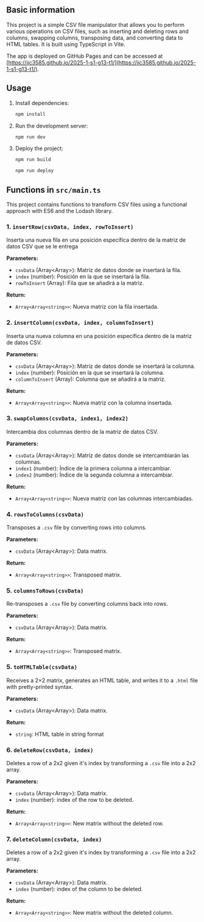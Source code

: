 ## Basic information
This project is a simple CSV file manipulator that allows you to perform various operations on CSV files, such as inserting and deleting rows and columns, swapping columns, transposing data, and converting data to HTML tables. It is built using TypeScript in Vite.

The app is deployed on GitHub Pages and can be accessed at [https://iic3585.github.io/2025-1-s1-g13-t1/](https://iic3585.github.io/2025-1-s1-g13-t1/).

## Usage

1. Install dependencies:
   ```bash
   npm install
   ```

2. Run the development server:
   ```bash
   npm run dev
   ```

3. Deploy the project:
   ```bash
   npm run build

   npm run deploy
   ```

## Functions in `src/main.ts`

This project contains functions to transform CSV files using a functional approach with ES6 and the Lodash library.

### 1. `insertRow(csvData, index, rowToInsert)`

Inserta una nueva fila en una posición específica dentro de la matriz de datos CSV que se le entrega

**Parameters:**

- `csvData` (Array\<Array>): Matriz de datos donde se insertará la fila.
- `index` (number): Posición en la que se insertará la fila.
- `rowToInsert` (Array): Fila que se añadirá a la matriz.

**Return:**

- `Array<Array<string>>`: Nueva matriz con la fila insertada.



### 2. `insertColumn(csvData, index, columnToInsert)`

Inserta una nueva columna en una posición específica dentro de la matriz de datos CSV.

**Parameters:**

- `csvData` (Array\<Array>): Matriz de datos donde se insertará la columna.
- `index` (number): Posición en la que se insertará la columna.
- `columnToInsert` (Array): Columna que se añadirá a la matriz.

**Return:**

- `Array<Array<string>>`: Nueva matriz con la columna insertada.



### 3. `swapColumns(csvData, index1, index2)`

Intercambia dos columnas dentro de la matriz de datos CSV.

**Parameters:**

- `csvData` (Array\<Array>): Matriz de datos donde se intercambiarán las columnas.
- `index1` (number): Índice de la primera columna a intercambiar.
- `index2` (number): Índice de la segunda columna a intercambiar.

**Return:**

- `Array<Array<string>>`: Nueva matriz con las columnas intercambiadas.

### 4. `rowsToColumns(csvData)`

Transposes a `.csv` file by converting rows into columns.

**Parameters:**

- `csvData` (Array\<Array>): Data matrix.

**Return:**

- `Array<Array<string>>`: Transposed matrix.


### 5. `columnsToRows(csvData)`

Re-transposes a `.csv` file by converting columns back into rows. 

**Parameters:**

- `csvData` (Array\<Array>): Data matrix.

**Return:**

- `Array<Array<string>>`: Transposed matrix.


### 5. `toHTMLTable(csvData)`

Receives a 2×2 matrix, generates an HTML table, and writes it to a `.html` file with pretty-printed syntax.

**Parameters:**

- `csvData` (Array\<Array>): Data matrix.

**Return:**

- `string`: HTML table in string format 


### 6. `deleteRow(csvData, index)`

Deletes a row of a 2x2 given it's index by transforming a `.csv` file into a 2x2 array. 

**Parameters:**

- `csvData` (Array\<Array>): Data matrix.
- `index` (number): index of the row to be deleted.


**Return:**

- `Array<Array<string>>`: New matrix without the deleted row.



### 7. `deleteColumn(csvData, index)`

Deletes a row of a 2x2 given it's index by transforming a `.csv` file into a 2x2 array. 

**Parameters:**

- `csvData` (Array\<Array>): Data matrix.
- `index` (number): index of the column to be deleted.


**Return:**

- `Array<Array<string>>`: New matrix without the deleted column.
